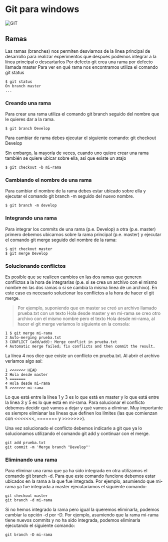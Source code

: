 #  Git para **windows**
![GIT](https://git-scm.com/images/logo@2x.png)

## Ramas
Las ramas (branches) nos permiten desviarnos de la línea principal de desarrollo para realizar experimentos que después podemos integrar a la línea principal o descartarlos
Por defecto git crea una rama por defecto llamada master
Para ver en qué rama nos encontramos utiliza el comando git status
```
$ git status
On branch master
...
```
### Creando una rama
Para crear una rama utiliza el comando git branch seguido del nombre que le quieres dar a la rama. 
```
$ git branch Develop
```
Para cambiar de rama debes ejecutar el siguiente comando:
git checkout Develop

Sin embargo, la mayoría de veces, cuando uno quiere crear una rama también se quiere ubicar sobre ella, así que existe un atajo
```
$ git checkout -b mi-rama
```
### Cambiando el nombre de una rama
Para cambiar el nombre de la rama debes estar ubicado sobre ella y ejecutar el comando git branch -m seguido del nuevo nombre. 
```
$ git branch -m develop
```
### Integrando una rama
Para integrar los commits de una rama (p.e. Develop) a otra (p.e. master) primero debemos ubicarnos sobre la rama principal (p.e. master) y ejecutar el comando git merge seguido del nombre de la rama:
```
$ git checkout master
$ git merge Develop
```

### Solucionando conflictos
Es posible que se realicen cambios en las dos ramas que generen conflictos a la hora de integrarlas (p.e. si se crea un archivo con el mismo nombre en las dos ramas o si se cambia la misma línea de un archivo). En este caso es necesario solucionar los conflictos a la hora de hacer el git merge.
> Por ejemplo, suponiendo que en master se creó un archivo llamado prueba.txt con un  texto Hola desde master y en mi-rama se creo otro archivo con el mismo nombre pero  el texto Hola desde mi-rama, al hacer el git merge veríamos lo siguiente en la consola:
```$ git checkout master
1 $ git merge mi-rama
2 Auto-merging prueba.txt
3 CONFLICT (add/add): Merge conflict in prueba.txt
4 Automatic merge failed; fix conflicts and then commit the result.
```
La línea 4 nos dice que existe un conflicto en prueba.txt. Al abrir el archivo veríamos algo así:
```
1 <<<<<<< HEAD
2 Hola desde master
3 =======
4 Hola desde mi-rama
5 >>>>>>> mi-rama
```
Lo que está entre la línea 1 y 3 es lo que está en master y lo que está entre la línea 3 y 5 es lo que está en mi-rama. Para solucionar el conflicto debemos decidir qué vamos a dejar y qué vamos a eliminar. Muy importante es siempre elimianar las líneas que definen los límites (las que comienzan con <<<<<<<, ======= y >>>>>>>).

Una vez solucionado el conflicto debemos indicarle a git que ya lo solucionamos utilizando el comando git add y continuar con el merge.
```
git add prueba.txt
git commit -m 'Merge branch "Develop"'
```
### Eliminando una rama
Para eliminar una rama que ya ha sido integrada en otra utilizamos el comando git branch -d. Para que este comando funcione debemos estar ubicados en la rama a la que fue integrada. Por ejemplo, asumiendo que mi-rama ya fue integrada a master ejecutaríamos el siguiente comando:
```
git checkout master
git branch -d mi-rama
```
Si no hemos integrado la rama pero igual la queremos eliminarla, podemos cambiar la opción -d por -D. Por ejemplo, asumiendo que la rama mi-rama tiene nuevos commits y no ha sido integrada, podemos eliminarla ejecutando el siguiente comando:
```
git branch -D mi-rama
```
